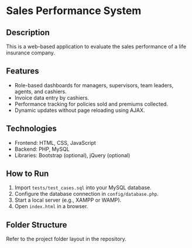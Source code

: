 # Sales Performance System

## Description
This is a web-based application to evaluate the sales performance of a life insurance company.

## Features
- Role-based dashboards for managers, supervisors, team leaders, agents, and cashiers.
- Invoice data entry by cashiers.
- Performance tracking for policies sold and premiums collected.
- Dynamic updates without page reloading using AJAX.

## Technologies
- Frontend: HTML, CSS, JavaScript
- Backend: PHP, MySQL
- Libraries: Bootstrap (optional), jQuery (optional)

## How to Run
1. Import `tests/test_cases.sql` into your MySQL database.
2. Configure the database connection in `config/database.php`.
3. Start a local server (e.g., XAMPP or WAMP).
4. Open `index.html` in a browser.

## Folder Structure
Refer to the project folder layout in the repository.
